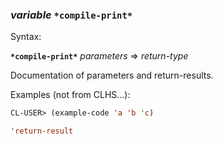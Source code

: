 ### <em>variable</em> <strong>`*compile-print*`</strong>

Syntax:

<strong>`*compile-print*`</strong> <em>parameters</em> => <em>return-type</em>

Documentation of parameters and return-results.

Examples (not from CLHS...):

```lisp
CL-USER> (example-code 'a 'b 'c)

'return-result
```
